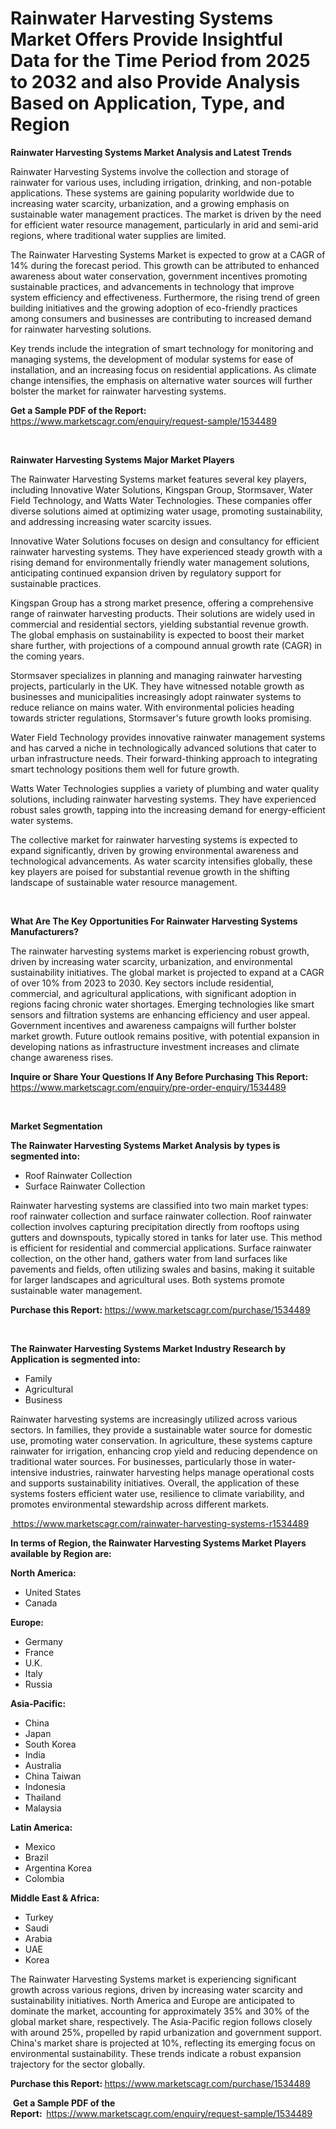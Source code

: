 <p><h1>Rainwater Harvesting Systems Market Offers Provide Insightful Data for the Time Period from 2025 to 2032 and also Provide Analysis Based on Application, Type, and Region</h1></p><p><strong>Rainwater Harvesting Systems Market Analysis and Latest Trends</strong></p>
<p><p>Rainwater Harvesting Systems involve the collection and storage of rainwater for various uses, including irrigation, drinking, and non-potable applications. These systems are gaining popularity worldwide due to increasing water scarcity, urbanization, and a growing emphasis on sustainable water management practices. The market is driven by the need for efficient water resource management, particularly in arid and semi-arid regions, where traditional water supplies are limited.</p><p>The Rainwater Harvesting Systems Market is expected to grow at a CAGR of 14% during the forecast period. This growth can be attributed to enhanced awareness about water conservation, government incentives promoting sustainable practices, and advancements in technology that improve system efficiency and effectiveness. Furthermore, the rising trend of green building initiatives and the growing adoption of eco-friendly practices among consumers and businesses are contributing to increased demand for rainwater harvesting solutions.</p><p>Key trends include the integration of smart technology for monitoring and managing systems, the development of modular systems for ease of installation, and an increasing focus on residential applications. As climate change intensifies, the emphasis on alternative water sources will further bolster the market for rainwater harvesting systems.</p></p>
<p><strong>Get a Sample PDF of the Report:&nbsp;</strong> <a href="https://www.marketscagr.com/enquiry/request-sample/1534489?utm_campaign=3585&utm_medium=2&utm_source=Github&utm_content=ia&utm_term=20042025&utm_id=rainwater-harvesting-systems">https://www.marketscagr.com/enquiry/request-sample/1534489</a></p>
<p>&nbsp;</p>
<p><strong>Rainwater Harvesting Systems Major Market Players</strong></p>
<p><p>The Rainwater Harvesting Systems market features several key players, including Innovative Water Solutions, Kingspan Group, Stormsaver, Water Field Technology, and Watts Water Technologies. These companies offer diverse solutions aimed at optimizing water usage, promoting sustainability, and addressing increasing water scarcity issues.</p><p>Innovative Water Solutions focuses on design and consultancy for efficient rainwater harvesting systems. They have experienced steady growth with a rising demand for environmentally friendly water management solutions, anticipating continued expansion driven by regulatory support for sustainable practices.</p><p>Kingspan Group has a strong market presence, offering a comprehensive range of rainwater harvesting products. Their solutions are widely used in commercial and residential sectors, yielding substantial revenue growth. The global emphasis on sustainability is expected to boost their market share further, with projections of a compound annual growth rate (CAGR) in the coming years.</p><p>Stormsaver specializes in planning and managing rainwater harvesting projects, particularly in the UK. They have witnessed notable growth as businesses and municipalities increasingly adopt rainwater systems to reduce reliance on mains water. With environmental policies heading towards stricter regulations, Stormsaver's future growth looks promising.</p><p>Water Field Technology provides innovative rainwater management systems and has carved a niche in technologically advanced solutions that cater to urban infrastructure needs. Their forward-thinking approach to integrating smart technology positions them well for future growth.</p><p>Watts Water Technologies supplies a variety of plumbing and water quality solutions, including rainwater harvesting systems. They have experienced robust sales growth, tapping into the increasing demand for energy-efficient water systems. </p><p>The collective market for rainwater harvesting systems is expected to expand significantly, driven by growing environmental awareness and technological advancements. As water scarcity intensifies globally, these key players are poised for substantial revenue growth in the shifting landscape of sustainable water resource management.</p></p>
<p>&nbsp;</p>
<p><strong>What Are The Key Opportunities For Rainwater Harvesting Systems Manufacturers?</strong></p>
<p><p>The rainwater harvesting systems market is experiencing robust growth, driven by increasing water scarcity, urbanization, and environmental sustainability initiatives. The global market is projected to expand at a CAGR of over 10% from 2023 to 2030. Key sectors include residential, commercial, and agricultural applications, with significant adoption in regions facing chronic water shortages. Emerging technologies like smart sensors and filtration systems are enhancing efficiency and user appeal. Government incentives and awareness campaigns will further bolster market growth. Future outlook remains positive, with potential expansion in developing nations as infrastructure investment increases and climate change awareness rises.</p></p>
<p><strong>Inquire or Share Your Questions If Any Before Purchasing This Report:</strong> <a href="https://www.marketscagr.com/enquiry/pre-order-enquiry/1534489?utm_campaign=3585&utm_medium=2&utm_source=Github&utm_content=ia&utm_term=20042025&utm_id=rainwater-harvesting-systems">https://www.marketscagr.com/enquiry/pre-order-enquiry/1534489</a></p>
<p>&nbsp;</p>
<p><strong>Market Segmentation</strong></p>
<p><strong>The Rainwater Harvesting Systems Market Analysis by types is segmented into:</strong></p>
<p><ul><li>Roof Rainwater Collection</li><li>Surface Rainwater Collection</li></ul></p>
<p><p>Rainwater harvesting systems are classified into two main market types: roof rainwater collection and surface rainwater collection. Roof rainwater collection involves capturing precipitation directly from rooftops using gutters and downspouts, typically stored in tanks for later use. This method is efficient for residential and commercial applications. Surface rainwater collection, on the other hand, gathers water from land surfaces like pavements and fields, often utilizing swales and basins, making it suitable for larger landscapes and agricultural uses. Both systems promote sustainable water management.</p></p>
<p><strong>Purchase this Report:&nbsp;</strong><a href="https://www.marketscagr.com/purchase/1534489?utm_campaign=3585&utm_medium=2&utm_source=Github&utm_content=ia&utm_term=20042025&utm_id=rainwater-harvesting-systems">https://www.marketscagr.com/purchase/1534489</a></p>
<p>&nbsp;</p>
<p><strong>The Rainwater Harvesting Systems Market Industry Research by Application is segmented into:</strong></p>
<p><ul><li>Family</li><li>Agricultural</li><li>Business</li></ul></p>
<p><p>Rainwater harvesting systems are increasingly utilized across various sectors. In families, they provide a sustainable water source for domestic use, promoting water conservation. In agriculture, these systems capture rainwater for irrigation, enhancing crop yield and reducing dependence on traditional water sources. For businesses, particularly those in water-intensive industries, rainwater harvesting helps manage operational costs and supports sustainability initiatives. Overall, the application of these systems fosters efficient water use, resilience to climate variability, and promotes environmental stewardship across different markets.</p></p>
<p><a href="https://www.marketscagr.com/rainwater-harvesting-systems-r1534489?utm_campaign=3585&utm_medium=2&utm_source=Github&utm_content=ia&utm_term=20042025&utm_id=rainwater-harvesting-systems">&nbsp;https://www.marketscagr.com/rainwater-harvesting-systems-r1534489</a></p>
<p><strong>In terms of Region, the Rainwater Harvesting Systems Market Players available by Region are:</strong></p>
<p>
    <p> <strong> North America: </strong>
        <ul>
            <li>United States</li>
            <li>Canada</li>
        </ul>
        </p> 
    <p> <strong> Europe: </strong>
        <ul>
            <li>Germany</li>
            <li>France</li>
            <li>U.K.</li>
            <li>Italy</li>
            <li>Russia</li>
        </ul>
        </p> 
    <p> <strong> Asia-Pacific: </strong>
        <ul>
            <li>China</li>
            <li>Japan</li>
            <li>South Korea</li>
            <li>India</li>
            <li>Australia</li>
            <li>China Taiwan</li>
            <li>Indonesia</li>
            <li>Thailand</li>
            <li>Malaysia</li>
        </ul>
        </p> 
    <p> <strong> Latin America: </strong>
        <ul>
            <li>Mexico</li>
            <li>Brazil</li>
            <li>Argentina Korea</li>
            <li>Colombia</li>
        </ul>
        </p> 
    <p> <strong> Middle East & Africa: </strong>
        <ul>
            <li>Turkey</li>
            <li>Saudi</li>
            <li>Arabia</li>
            <li>UAE</li>
            <li>Korea</li>
        </ul>
    </p>
    </p>
<p><p>The Rainwater Harvesting Systems market is experiencing significant growth across various regions, driven by increasing water scarcity and sustainability initiatives. North America and Europe are anticipated to dominate the market, accounting for approximately 35% and 30% of the global market share, respectively. The Asia-Pacific region follows closely with around 25%, propelled by rapid urbanization and government support. China's market share is projected at 10%, reflecting its emerging focus on environmental sustainability. These trends indicate a robust expansion trajectory for the sector globally.</p></p>
<p><strong>Purchase this Report: </strong><a href="https://www.marketscagr.com/purchase/1534489?utm_campaign=3585&utm_medium=2&utm_source=Github&utm_content=ia&utm_term=20042025&utm_id=rainwater-harvesting-systems">https://www.marketscagr.com/purchase/1534489</a></p>
<p>&nbsp;<strong>Get a Sample PDF of the Report:&nbsp;&nbsp;</strong><a href="https://www.marketscagr.com/enquiry/request-sample/1534489?utm_campaign=3585&utm_medium=2&utm_source=Github&utm_content=ia&utm_term=20042025&utm_id=rainwater-harvesting-systems">https://www.marketscagr.com/enquiry/request-sample/1534489</a></p>
<p><strong></strong></p>
<p><p></p><p></p><p></p></p>